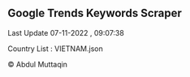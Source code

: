 

## Google Trends Keywords Scraper 
 
Last Update 07-11-2022 , 09:07:38

Country List :
VIETNAM.json



© Abdul Muttaqin 
